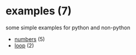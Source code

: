 # examples (7)
some simple examples for python and non-python

+ [numbers](numbers/README.md) (5)
+ [loop](loop/README.md) (2)
